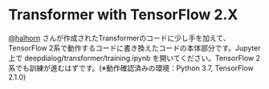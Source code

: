 # Transformer with TensorFlow 2.X
[@halhorn](https://github.com/halhorn) さんが作成されたTransformerのコードに少し手を加えて、TensorFlow 2系で動作するコードに書き換えたコードの本体部分です。Jupyter 上で deepdialog/transformer/training.ipynb を開いてください。TensorFlow 2系でも訓練が進むはずです。(※動作確認済みの環境：Python 3.7, TensorFlow 2.1.0)
<!--
# Transformer
この記事では2018年現在 DeepLearning における自然言語処理のデファクトスタンダードとなりつつある Transformer の tf.keras 実装です。
eager mode / graph mode のどちらでも動きます。

## Motivation
[公式の Transformer](https://github.com/tensorflow/models/tree/master/official/transformer) が deprecated な tf.layers ベースで書かれており悲しいので、 tensorflow 2.0 で標準になってくる tf.keras.(layers|models) ベースでの実装を行いました。
私の理解の範囲での、より今後の tensorflow コードとして推奨される形を目指しています。

また、この実装は[作って理解する Transformer / Attention](https://qiita.com/halhorn/private/c91497522be27bde17ce)の教材にもなっています。

## Install
```sh
git clone git@github.com:halhorn/deep_dialog_tutorial.git
cd deep_dialog_tutorial
pip install pipenv
pipenv install
```

## Training
```sh
pipenv run jupyter lab
```
jupyter 上で deepdialog/transformer/training.ipynb を開いてください。
-->
